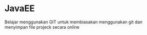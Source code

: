 # JavaEE

Belajar menggunakan GIT untuk membiasakan menggunakan git dan menyimpan file projeck 
secara online 
